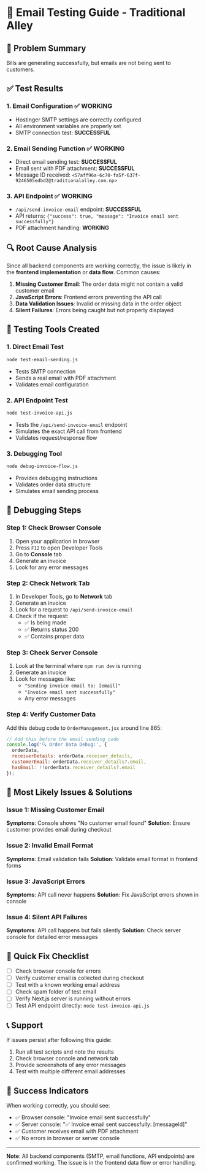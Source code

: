 # 📧 Email Testing Guide - Traditional Alley

## 🎯 Problem Summary
Bills are generating successfully, but emails are not being sent to customers.

## ✅ Test Results

### 1. Email Configuration ✅ WORKING
- Hostinger SMTP settings are correctly configured
- All environment variables are properly set
- SMTP connection test: **SUCCESSFUL**

### 2. Email Sending Function ✅ WORKING
- Direct email sending test: **SUCCESSFUL**
- Email sent with PDF attachment: **SUCCESSFUL**
- Message ID received: `<57aff96a-6c70-fa5f-637f-9246505edbd2@traditionalalley.com.np>`

### 3. API Endpoint ✅ WORKING
- `/api/send-invoice-email` endpoint: **SUCCESSFUL**
- API returns: `{"success": true, "message": "Invoice email sent successfully"}`
- PDF attachment handling: **WORKING**

## 🔍 Root Cause Analysis

Since all backend components are working correctly, the issue is likely in the **frontend implementation** or **data flow**. Common causes:

1. **Missing Customer Email**: The order data might not contain a valid customer email
2. **JavaScript Errors**: Frontend errors preventing the API call
3. **Data Validation Issues**: Invalid or missing data in the order object
4. **Silent Failures**: Errors being caught but not properly displayed

## 🧪 Testing Tools Created

### 1. Direct Email Test
```bash
node test-email-sending.js
```
- Tests SMTP connection
- Sends a real email with PDF attachment
- Validates email configuration

### 2. API Endpoint Test
```bash
node test-invoice-api.js
```
- Tests the `/api/send-invoice-email` endpoint
- Simulates the exact API call from frontend
- Validates request/response flow

### 3. Debugging Tool
```bash
node debug-invoice-flow.js
```
- Provides debugging instructions
- Validates order data structure
- Simulates email sending process

## 🔧 Debugging Steps

### Step 1: Check Browser Console
1. Open your application in browser
2. Press `F12` to open Developer Tools
3. Go to **Console** tab
4. Generate an invoice
5. Look for any error messages

### Step 2: Check Network Tab
1. In Developer Tools, go to **Network** tab
2. Generate an invoice
3. Look for a request to `/api/send-invoice-email`
4. Check if the request:
   - ✅ Is being made
   - ✅ Returns status 200
   - ✅ Contains proper data

### Step 3: Check Server Console
1. Look at the terminal where `npm run dev` is running
2. Generate an invoice
3. Look for messages like:
   - `"Sending invoice email to: [email]"`
   - `"Invoice email sent successfully"`
   - Any error messages

### Step 4: Verify Customer Data
Add this debug code to `OrderManagement.jsx` around line 865:

```javascript
// Add this before the email sending code
console.log('🔍 Order Data Debug:', {
  orderData,
  receiverDetails: orderData.receiver_details,
  customerEmail: orderData.receiver_details?.email,
  hasEmail: !!orderData.receiver_details?.email
});
```

## 🎯 Most Likely Issues & Solutions

### Issue 1: Missing Customer Email
**Symptoms**: Console shows "No customer email found"
**Solution**: Ensure customer provides email during checkout

### Issue 2: Invalid Email Format
**Symptoms**: Email validation fails
**Solution**: Validate email format in frontend forms

### Issue 3: JavaScript Errors
**Symptoms**: API call never happens
**Solution**: Fix JavaScript errors shown in console

### Issue 4: Silent API Failures
**Symptoms**: API call happens but fails silently
**Solution**: Check server console for detailed error messages

## 🚀 Quick Fix Checklist

- [ ] Check browser console for errors
- [ ] Verify customer email is collected during checkout
- [ ] Test with a known working email address
- [ ] Check spam folder of test email
- [ ] Verify Next.js server is running without errors
- [ ] Test API endpoint directly: `node test-invoice-api.js`

## 📞 Support

If issues persist after following this guide:
1. Run all test scripts and note the results
2. Check browser console and network tab
3. Provide screenshots of any error messages
4. Test with multiple different email addresses

## 🎉 Success Indicators

When working correctly, you should see:
- ✅ Browser console: "Invoice email sent successfully"
- ✅ Server console: "✅ Invoice email sent successfully: [messageId]"
- ✅ Customer receives email with PDF attachment
- ✅ No errors in browser or server console

---

**Note**: All backend components (SMTP, email functions, API endpoints) are confirmed working. The issue is in the frontend data flow or error handling.